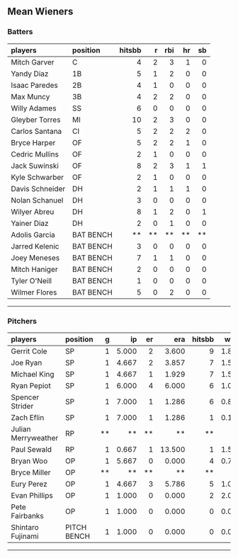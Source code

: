 ## Mean Wieners

### Batters

 
|players         |position  | hitsbb|  r| rbi| hr| sb| 
|:---------------|:---------|------:|--:|---:|--:|--:| 
|Mitch Garver    |C         |      4|  2|   3|  1|  0| 
|Yandy Diaz      |1B        |      5|  1|   2|  0|  0| 
|Isaac Paredes   |2B        |      4|  1|   0|  0|  0| 
|Max Muncy       |3B        |      4|  2|   2|  0|  0| 
|Willy Adames    |SS        |      6|  0|   0|  0|  0| 
|Gleyber Torres  |MI        |     10|  2|   3|  0|  0| 
|Carlos Santana  |CI        |      5|  2|   2|  2|  0| 
|Bryce Harper    |OF        |      5|  2|   2|  1|  0| 
|Cedric Mullins  |OF        |      2|  1|   0|  0|  0| 
|Jack Suwinski   |OF        |      8|  2|   3|  1|  1| 
|Kyle Schwarber  |OF        |      2|  1|   0|  0|  0| 
|Davis Schneider |DH        |      2|  1|   1|  1|  0| 
|Nolan Schanuel  |DH        |      3|  0|   0|  0|  0| 
|Wilyer Abreu    |DH        |      8|  1|   2|  0|  1| 
|Yainer Diaz     |DH        |      2|  0|   1|  0|  0| 
|Adolis Garcia   |BAT BENCH |     **| **|  **| **| **| 
|Jarred Kelenic  |BAT BENCH |      3|  0|   0|  0|  0| 
|Joey Meneses    |BAT BENCH |      7|  1|   1|  0|  0| 
|Mitch Haniger   |BAT BENCH |      2|  0|   0|  0|  0| 
|Tyler O'Neill   |BAT BENCH |      1|  0|   0|  0|  0| 
|Wilmer Flores   |BAT BENCH |      5|  0|   2|  0|  0| 

* * *

### Pitchers

 
|players             |position    |  g|    ip| er|    era| hitsbb|  whip| so|  w| sv| 
|:-------------------|:-----------|--:|-----:|--:|------:|------:|-----:|--:|--:|--:| 
|Gerrit Cole         |SP          |  1| 5.000|  2|  3.600|      9| 1.800|  4|  0|  0| 
|Joe Ryan            |SP          |  1| 4.667|  2|  3.857|      7| 1.500|  7|  0|  0| 
|Michael King        |SP          |  1| 4.667|  1|  1.929|      7| 1.500|  8|  0|  0| 
|Ryan Pepiot         |SP          |  1| 6.000|  4|  6.000|      6| 1.000|  5|  0|  0| 
|Spencer Strider     |SP          |  1| 7.000|  1|  1.286|      6| 0.857|  9|  1|  0| 
|Zach Eflin          |SP          |  1| 7.000|  1|  1.286|      1| 0.143|  8|  1|  0| 
|Julian Merryweather |RP          | **|    **| **|     **|     **|    **| **| **| **| 
|Paul Sewald         |RP          |  1| 0.667|  1| 13.500|      1| 1.500|  0|  0|  0| 
|Bryan Woo           |OP          |  1| 5.667|  0|  0.000|      4| 0.706|  8|  1|  0| 
|Bryce Miller        |OP          | **|    **| **|     **|     **|    **| **| **| **| 
|Eury Perez          |OP          |  1| 4.667|  3|  5.786|      5| 1.071|  7|  0|  0| 
|Evan Phillips       |OP          |  1| 1.000|  0|  0.000|      2| 2.000|  1|  0|  1| 
|Pete Fairbanks      |OP          |  1| 1.000|  0|  0.000|      0| 0.000|  3|  0|  1| 
|Shintaro Fujinami   |PITCH BENCH |  1| 1.000|  0|  0.000|      0| 0.000|  1|  0|  0| 


* * *


